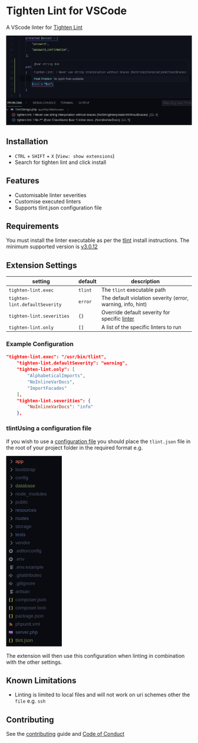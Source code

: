 # Tighten Lint for VSCode

A VScode linter for [Tighten Lint](https://github.com/tightenco/tlint)

![Example](./images/sample.png "Example")

## Installation

* `CTRL` + `SHIFT` + `X` (`View: show extensions`)
* Search for tighten lint and click install

## Features

* Customisable linter severities
* Customise executed linters
* Supports tlint.json configuration file

## Requirements

You must install the linter executable as per the [tlint](https://github.com/tightenco/tlint#install-requires-php71) install instructions. The minimum supported version is [v3.0.12](https://github.com/tightenco/tlint/releases/tag/v3.0.12)

## Extension Settings

| setting                        | default | description                                                                                           |
|--------------------------------|---------|-------------------------------------------------------------------------------------------------------|
| `tighten-lint.exec`            | `tlint` | The `tlint` executable path                                                                           |
| `tighten-lint.defaultSeverity` | `error` | The default violation severity (error, warning, info, hint)                                           |
| `tighten-lint.severities`      | `{}`    | Override default severity for specific [linter](https://github.com/tightenco/tlint#available-linters) |
| `tighten-lint.only`            | `[]`    | A list of the specific linters to run                                                                 |

### Example Configuration

```json
"tighten-lint.exec": "/usr/bin/tlint",
    "tighten-lint.defaultSeverity": "warning",
    "tighten-lint.only": [
        "AlphabeticalImports",
        "NoInlineVarDocs",
        "ImportFacades"
    ],
    "tighten-lint.severities": {
        "NoInlineVarDocs": "info"
    },
```

### tlintUsing a configuration file

If you wish to use a [configuration file](https://github.com/tightenco/tlint#configuration) you should place the `tlint.json` file in the root of your project folder in the required format e.g.

![Explorer](./images/explorer.png "Explorer")

The extension will then use this configuration when linting in combination with the other settings.

## Known Limitations

* Linting is limited to local files and will not work on uri schemes other the `file` e.g. `ssh`

## Contributing

See the [contributing](CONTRIBUTING.md) guide and [Code of Conduct](CODE_OF_CONDUCT.md)
